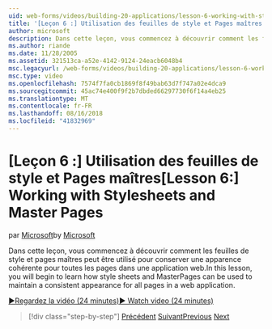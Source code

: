 ```yaml
---
uid: web-forms/videos/building-20-applications/lesson-6-working-with-stylesheets-and-master-pages
title: '[Leçon 6 :] Utilisation des feuilles de style et Pages maîtres | Microsoft Docs'
author: microsoft
description: Dans cette leçon, vous commencez à découvrir comment les feuilles de style et pages maîtres peut être utilisé pour conserver une apparence cohérente pour toutes les pages dans une application web.
ms.author: riande
ms.date: 11/28/2005
ms.assetid: 321513ca-a52e-4142-9124-24eacb6048b4
msc.legacyurl: /web-forms/videos/building-20-applications/lesson-6-working-with-stylesheets-and-master-pages
msc.type: video
ms.openlocfilehash: 7574f7fa0cb1869f8f49bab63d7f747a02e4dca9
ms.sourcegitcommit: 45ac74e400f9f2b7dbded66297730f6f14a4eb25
ms.translationtype: MT
ms.contentlocale: fr-FR
ms.lasthandoff: 08/16/2018
ms.locfileid: "41832969"
---
```

<a name="lesson-6-working-with-stylesheets-and-master-pages"></a><span data-ttu-id="7b8fd-103">[Leçon 6 :] Utilisation des feuilles de style et Pages maîtres</span><span class="sxs-lookup"><span data-stu-id="7b8fd-103">[Lesson 6:] Working with Stylesheets and Master Pages</span></span>
====================
<span data-ttu-id="7b8fd-104">par [Microsoft](https://github.com/microsoft)</span><span class="sxs-lookup"><span data-stu-id="7b8fd-104">by [Microsoft](https://github.com/microsoft)</span></span>

<span data-ttu-id="7b8fd-105">Dans cette leçon, vous commencez à découvrir comment les feuilles de style et pages maîtres peut être utilisé pour conserver une apparence cohérente pour toutes les pages dans une application web.</span><span class="sxs-lookup"><span data-stu-id="7b8fd-105">In this lesson, you will begin to learn how style sheets and MasterPages can be used to maintain a consistent appearance for all pages in a web application.</span></span>

[<span data-ttu-id="7b8fd-106">&#9654;Regardez la vidéo (24 minutes)</span><span class="sxs-lookup"><span data-stu-id="7b8fd-106">&#9654; Watch video (24 minutes)</span></span>](https://channel9.msdn.com/Blogs/ASP-NET-Site-Videos/lesson-6-working-with-stylesheets-and-master-pages)

> [!div class="step-by-step"]
> <span data-ttu-id="7b8fd-107">[Précédent](lesson-5-debugging-and-tracing-your-website.md)
> [Suivant](lesson-7-databinding-to-user-interface-controls.md)</span><span class="sxs-lookup"><span data-stu-id="7b8fd-107">[Previous](lesson-5-debugging-and-tracing-your-website.md)
[Next](lesson-7-databinding-to-user-interface-controls.md)</span></span>
